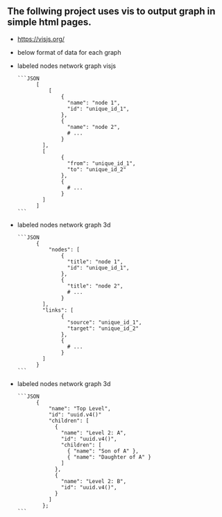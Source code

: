 ## The follwing project uses vis to output graph in simple html pages.
   -   https://visjs.org/ 
   - below format of data for each graph 

- labeled nodes network graph visjs

      ```JSON
            [
                [
                    {
                      "name": "node 1",
                      "id": "unique_id_1",
                    },
                    {
                      "name": "node 2",
                      # ...
                    }
              ],
              [
                    {
                      "from": "unique_id_1",
                      "to": "unique_id_2"
                    },
                    {
                      # ...
                    }
              ]
            ]
      ```

- labeled nodes network graph 3d

      ```JSON
            {
                "nodes": [
                    {
                      "title": "node 1",
                      "id": "unique_id_1",
                    },
                    {
                      "title": "node 2",
                      # ...
                    }
              ],
              "links": [
                    {
                      "source": "unique_id_1",
                      "target": "unique_id_2"
                    },
                    {
                      # ...
                    }
              ]
            }
      ```

- labeled nodes network graph 3d

      ```JSON
            {
                "name": "Top Level",
                "id": "uuid.v4()"
                "children": [
                  { 
                    "name": "Level 2: A",
                    "id": "uuid.v4()",
                    "children": [
                      { "name": "Son of A" },
                      { "name": "Daughter of A" }
                    ]
                  },
                  { 
                    "name": "Level 2: B", 
                    "id": "uuid.v4()",
                  }
                ]
              };
      ```